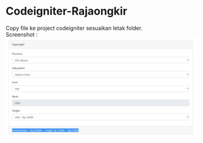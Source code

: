 # Codeigniter-Rajaongkir

Copy file ke project codeigniter sesuaikan letak folder.<br>
Screenshot : 
![Tampilan Run Project HTML](https://github.com/algzl17/Codeigniter-Rajaongkir/blob/master/Screenshot.jpg)
